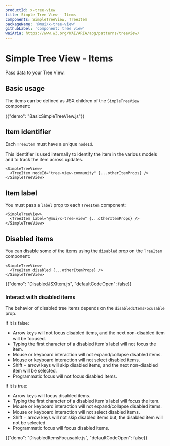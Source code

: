 ```yaml
---
productId: x-tree-view
title: Simple Tree View - Items
components: SimpleTreeView, TreeItem
packageName: '@mui/x-tree-view'
githubLabel: 'component: tree view'
waiAria: https://www.w3.org/WAI/ARIA/apg/patterns/treeview/
---
```


# Simple Tree View - Items

<p class="description">Pass data to your Tree View.</p>

## Basic usage

The items can be defined as JSX children of the `SimpleTreeView` component:

{{"demo": "BasicSimpleTreeView.js"}}

## Item identifier

Each `TreeItem` must have a unique `nodeId`.

This identifier is used internally to identify the item in the various models and to track the item across updates.

```tsx
<SimpleTreeView>
  <TreeItem nodeId="tree-view-community" {...otherItemProps} />
</SimpleTreeView>
```

## Item label

You must pass a `label` prop to each `TreeItem` component:

```tsx
<SimpleTreeView>
  <TreeItem label="@mui/x-tree-view" {...otherItemProps} />
</SimpleTreeView>
```

## Disabled items

You can disable some of the items using the `disabled` prop on the `TreeItem` component:

```tsx
<SimpleTreeView>
  <TreeItem disabled {...otherItemProps} />
</SimpleTreeView>
```

{{"demo": "DisabledJSXItem.js", "defaultCodeOpen": false}}

### Interact with disabled items

The behavior of disabled tree items depends on the `disabledItemsFocusable` prop.

If it is false:

- Arrow keys will not focus disabled items, and the next non-disabled item will be focused.
- Typing the first character of a disabled item's label will not focus the item.
- Mouse or keyboard interaction will not expand/collapse disabled items.
- Mouse or keyboard interaction will not select disabled items.
- Shift + arrow keys will skip disabled items, and the next non-disabled item will be selected.
- Programmatic focus will not focus disabled items.

If it is true:

- Arrow keys will focus disabled items.
- Typing the first character of a disabled item's label will focus the item.
- Mouse or keyboard interaction will not expand/collapse disabled items.
- Mouse or keyboard interaction will not select disabled items.
- Shift + arrow keys will not skip disabled items but, the disabled item will not be selected.
- Programmatic focus will focus disabled items.

{{"demo": "DisabledItemsFocusable.js", "defaultCodeOpen": false}}
